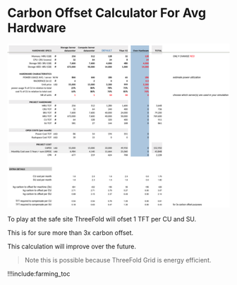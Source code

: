 # Carbon Offset Calculator For Avg Hardware


![](img/carbon_offset_calculator.png)

To play at the safe site ThreeFold will ofset 1 TFT per CU and SU.

This is for sure more than 3x carbon offset.

This calculation will improve over the future.

> Note this is possible because ThreeFold Grid is energy efficient.

!!!include:farming_toc